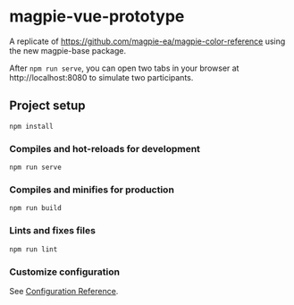 # magpie-vue-prototype

A replicate of https://github.com/magpie-ea/magpie-color-reference using the new magpie-base package.

After `npm run serve`, you can open two tabs in your browser at http://localhost:8080 to simulate two participants.

## Project setup
```
npm install
```

### Compiles and hot-reloads for development
```
npm run serve
```

### Compiles and minifies for production
```
npm run build
```

### Lints and fixes files
```
npm run lint
```

### Customize configuration
See [Configuration Reference](https://cli.vuejs.org/config/).
